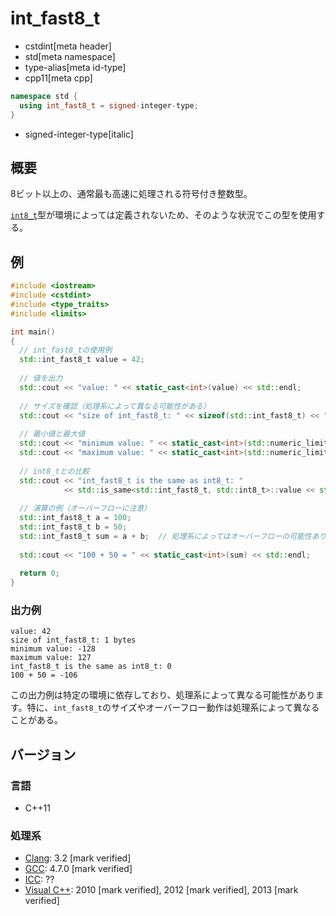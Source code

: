 # int_fast8_t
* cstdint[meta header]
* std[meta namespace]
* type-alias[meta id-type]
* cpp11[meta cpp]

```cpp
namespace std {
  using int_fast8_t = signed-integer-type;
}
```
* signed-integer-type[italic]

## 概要
8ビット以上の、通常最も高速に処理される符号付き整数型。

[`int8_t`](int8_t.md)型が環境によっては定義されないため、そのような状況でこの型を使用する。

## 例
```cpp example
#include <iostream>
#include <cstdint>
#include <type_traits>
#include <limits>

int main()
{
  // int_fast8_tの使用例
  std::int_fast8_t value = 42;
  
  // 値を出力
  std::cout << "value: " << static_cast<int>(value) << std::endl;
  
  // サイズを確認（処理系によって異なる可能性がある）
  std::cout << "size of int_fast8_t: " << sizeof(std::int_fast8_t) << " bytes" << std::endl;
  
  // 最小値と最大値
  std::cout << "minimum value: " << static_cast<int>(std::numeric_limits<std::int_fast8_t>::min()) << std::endl;
  std::cout << "maximum value: " << static_cast<int>(std::numeric_limits<std::int_fast8_t>::max()) << std::endl;
  
  // int8_tとの比較
  std::cout << "int_fast8_t is the same as int8_t: " 
            << std::is_same<std::int_fast8_t, std::int8_t>::value << std::endl;
            
  // 演算の例（オーバーフローに注意）
  std::int_fast8_t a = 100;
  std::int_fast8_t b = 50;
  std::int_fast8_t sum = a + b;  // 処理系によってはオーバーフローの可能性あり
  
  std::cout << "100 + 50 = " << static_cast<int>(sum) << std::endl;
  
  return 0;
}
```

### 出力例
```
value: 42
size of int_fast8_t: 1 bytes
minimum value: -128
maximum value: 127
int_fast8_t is the same as int8_t: 0
100 + 50 = -106
```

この出力例は特定の環境に依存しており、処理系によって異なる可能性があります。特に、`int_fast8_t`のサイズやオーバーフロー動作は処理系によって異なることがある。

## バージョン
### 言語
- C++11

### 処理系
- [Clang](/implementation.md#clang): 3.2 [mark verified]
- [GCC](/implementation.md#gcc): 4.7.0 [mark verified]
- [ICC](/implementation.md#icc): ??
- [Visual C++](/implementation.md#visual_cpp): 2010 [mark verified], 2012 [mark verified], 2013 [mark verified]
